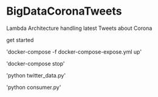# BigDataCoronaTweets
Lambda Architecture handling latest Tweets about Corona


  get started

  'docker-compose -f docker-compose-expose.yml up'

  'docker-compose stop'

  'python twitter_data.py'

  'python consumer.py'
